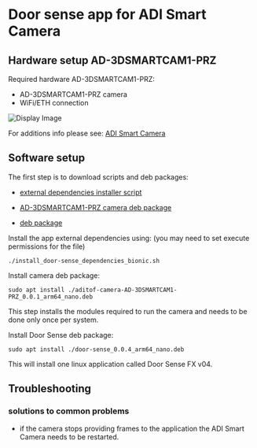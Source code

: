 # Door sense app for ADI Smart Camera

## Hardware setup AD-3DSMARTCAM1-PRZ
Required hardware AD-3DSMARTCAM1-PRZ:
 - AD-3DSMARTCAM1-PRZ camera
 - WiFi/ETH connection
 
![Display Image](https://github.com/robotics-ai/tof_process_public/blob/main/door_sense/Doc/Images/adi_smart.png)

For additions info please see: 
[ADI Smart Camera](https://wiki.analog.com/resources/eval/user-guides/ad-3dsmartcam1-prz)

## Software setup

The first step is to download scripts and deb packages:
- [external dependencies installer script](https://github.com/robotics-ai/tof_process_public/blob/main/door_sense/ADI-Smart-Camera/install_door-sense_dependencies_bionic.sh)

- [AD-3DSMARTCAM1-PRZ camera deb package](https://github.com/robotics-ai/tof_process_public/blob/main/door_sense/ADI-Smart-Camera/aditof-camera-AD-3DSMARTCAM1-PRZ_0.0.1_arm64_nano.deb)

- [deb package](https://github.com/robotics-ai/tof_process_public/blob/main/door_sense/ADI-Smart-Camera/door-sense_0.0.4_arm64_nano.deb)

Install the app external dependencies using: (you may need to set execute permissions for the file)
```
./install_door-sense_dependencies_bionic.sh
```

Install camera deb package:
```
sudo apt install ./aditof-camera-AD-3DSMARTCAM1-PRZ_0.0.1_arm64_nano.deb
```

This step installs the modules required to run the camera and needs to be done only once per system.

Install Door Sense deb package:
```
sudo apt install ./door-sense_0.0.4_arm64_nano.deb
```
This will install one linux application called Door Sense FX v04.

## Troubleshooting
### solutions to common problems
   - if the camera stops providing frames to the application the ADI Smart Camera needs to be restarted.
